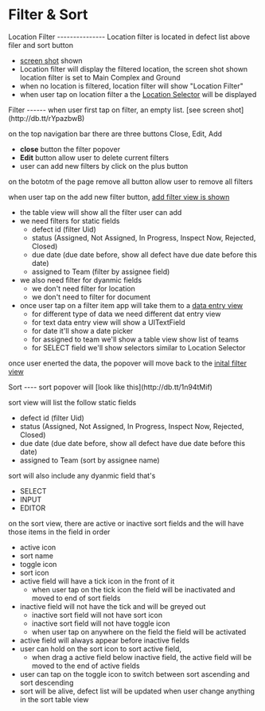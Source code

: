 Filter & Sort
=============

<a name="location-filter"/>
Location Filter
---------------
Location filter is located in defect list above filer and sort button

* [screen shot](http://db.tt/HNhcdwdh) shown
* Location filter will display the filtered location, the screen shot shown location filter is set to Main Complex and Ground
* when no location is filtered, location filter will show "Location Filter"
* when user tap on location filter a the [Location Selector](http://db.tt/jGnBAqMc) will be displayed

<a name="filter"/>
Filter
------
when user first tap on filter, an empty list. [see screen shot](http://db.tt/rYpazbwB)

on the top navigation bar there are three buttons Close, Edit, Add
* **close** button the filter popover
* **Edit** button allow user to delete current filters
* user can add new filters by click on the plus button

on the bototm of the page remove all button allow user to remove all filters

when user tap on the add new filter button, [add filter view is shown](http://db.tt/adMgvkmu)

* the table view will show all the filter user can add
* we need filters for static fields
    * defect id (filter Uid)
    * status (Assigned, Not Assigned, In Progress, Inspect Now, Rejected, Closed)
    * due date (due date before, show all defect have due date before this date)
    * assigned to Team (filter by assignee field)
* we also need filter for dyanmic fields
    * we don't need filter for location 
    * we don't need to filter for document
* once user tap on a filter item app will take them to a [data entry view](http://db.tt/anFvB5TT)
    * for different type of data we need different dat entry view
    * for text data entry view will show a UITextField
    * for date it'll show a date picker
    * for assigned to team we'll show a table view show list of teams
    * for SELECT field we'll show selectors similar to Location Selector

once user enerted the data, the popover will move back to the [inital filter view](http://db.tt/rYpazbwB)

<a name="sort" />
Sort
----
sort popover will [look like this](http://db.tt/1n94tMif)

sort view will list the follow static fields
* defect id (filter Uid)
* status (Assigned, Not Assigned, In Progress, Inspect Now, Rejected, Closed)
* due date (due date before, show all defect have due date before this date)
* assigned to Team (sort by assignee name)

sort will also include any dyanmic field that's 
* SELECT
* INPUT
* EDITOR

on the sort view, there are active or inactive sort fields and the will have those items in the field in order
* active icon
* sort name
* toggle icon
* sort icon
* active field will have a tick icon in the front of it
    * when user tap on the tick icon the field will be inactivated and moved to end of sort fields
* inactive field will not have the tick and will be greyed out
    * inactive sort field will not have sort icon
    * inactive sort field will not have toggle icon 
    * when user tap on anywhere on the field the field will be activated
* active field will always appear before inactive fields
* user can hold on the sort icon to sort active field, 
    * when drag a active field below inactive field, the active field will be moved to the end of active fields
* user can tap on the toggle icon to switch between sort ascending and sort descending
* sort will be alive, defect list will be updated when user change anything in the sort table view



